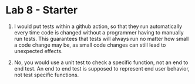 # Lab 8 - Starter

1) I would put tests within a github action, so that they run automatically every time code is changed without a programmer having to manually run tests. This guarantees that tests will always run no matter how small a code change may be, as small code changes can still lead to unexpected effects. 

2) No, you would use a unit test to check a specific function, not an end to end test. An end to end test is supposed to represent end user behavior, not test specific functions.